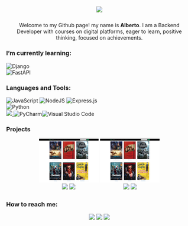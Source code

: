 ## <p align="center"><img src="https://media.tenor.com/mGgWY8RkgYMAAAAC/hello-world.gif" width=50%/></p>
<p align="center" >
    Welcome to my Github page! my name is <strong>Alberto</strong>. I am a Backend Developer with courses on digital platforms, eager to learn, positive thinking, focused on achievements.
  <br/>
</p>

### I’m currently learning: 
![Django](https://img.shields.io/badge/django-%23092E20.svg?style=for-the-badge&logo=django&logoColor=white)
</br>![FastAPI](https://img.shields.io/badge/FastAPI-005571?style=for-the-badge&logo=fastapi)

### Languages and Tools:

![JavaScript](https://img.shields.io/badge/javascript-%23323330.svg?style=for-the-badge&logo=javascript&logoColor=%23F7DF1E)
![NodeJS](https://img.shields.io/badge/node.js-6DA55F?style=for-the-badge&logo=node.js&logoColor=white)
![Express.js](https://img.shields.io/badge/express.js-%23404d59.svg?style=for-the-badge&logo=express&logoColor=%2361DAFB)
</br>![Python](https://img.shields.io/badge/python-3670A0?style=for-the-badge&logo=python&logoColor=ffdd54)
</br><a href="https://replit.com/@AlbertoGonzal29"> <img src="https://img.shields.io/badge/Replit-DD1200?style=for-the-badge&logo=Replit&logoColor=white" /> </a>![PyCharm](https://img.shields.io/badge/pycharm-143?style=for-the-badge&logo=pycharm&logoColor=black&color=black&labelColor=green)![Visual Studio Code](https://img.shields.io/badge/Visual%20Studio%20Code-0078d7.svg?style=for-the-badge&logo=visual-studio-code&logoColor=white)

### Projects
<div align='center' style='display:flex; flex-wrap:wrap; justify-content: center; align-content: center;' >
<div style='width:32%; margin:0 2px 4px 2px;' >
<a href='https://cine.albertogonzal29.repl.co/' target='_blank' style='color:whitesmoke; font-weight: 500;' ><img src='./media/FilmsDjangoApp.jpg' width='100%'></a>
<img src='https://img.shields.io/badge/django-%23092E20.svg?style=for-the-badge&logo=django&logoColor=white'>
<img src='https://img.shields.io/badge/sqlite-%2307405e.svg?style=for-the-badge&logo=sqlite&logoColor=white)' >
</div>
<div style='width:32%; margin:0 2px 4px 2px;' >
<a href='https://cine.albertogonzal29.repl.co/' target='_blank' style='color:whitesmoke; font-weight: 500;' ><img src='./media/FilmsDjangoApp.jpg' width='100%'></a>
<img src='https://img.shields.io/badge/django-%23092E20.svg?style=for-the-badge&logo=django&logoColor=white'>
<img src='https://img.shields.io/badge/sqlite-%2307405e.svg?style=for-the-badge&logo=sqlite&logoColor=white)' >
</div>
</div>

### How to reach me: 
<div align='center'>
<a href="mailto:albertogonzalezmantilla@gmail.com"> <img src="https://img.shields.io/badge/Gmail-D14836?style=for-the-badge&logo=gmail&logoColor=white"/></a>
<a href="https://www.linkedin.com/in/albertoagonzalezm"> <img src="https://img.shields.io/badge/LinkedIn-0077B5?style=for-the-badge&logo=linkedin&logoColor=white" /></a>
<a href="wa.me/573177124702"> <img src="https://img.shields.io/badge/WhatsApp-25D366?style=for-the-badge&logo=whatsapp&logoColor=white" /></a>
</div>


<!--
**tony21019/tony21019** is a ✨ _special_ ✨ repository because its `README.md` (this file) appears on your GitHub profile.

Here are some ideas to get you started:

- 🔭 I’m currently working on ...
- 🌱 I’m currently learning ...
- 👯 I’m looking to collaborate on ...
- 🤔 I’m looking for help with ...
- 💬 Ask me about ...
- 📫 How to reach me: ...
- 😄 Pronouns: ...
- ⚡ Fun fact: ...
-->
